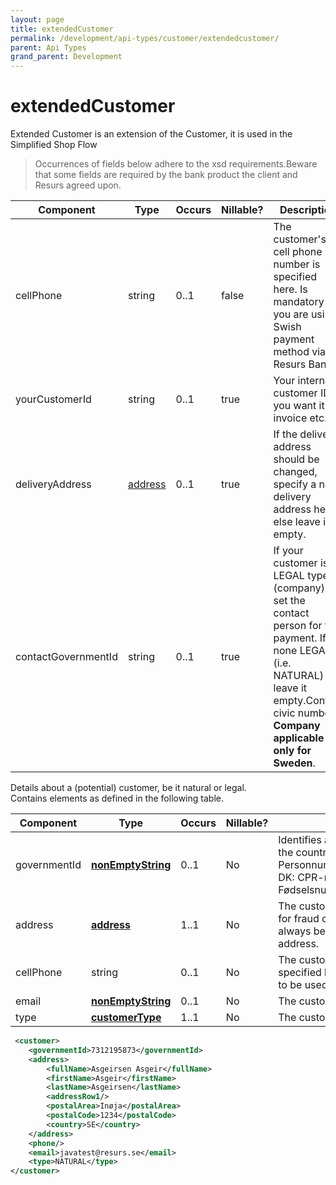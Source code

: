 ```yaml
---
layout: page
title: extendedCustomer
permalink: /development/api-types/customer/extendedcustomer/
parent: Api Types
grand_parent: Development
---
```




# extendedCustomer 

Extended Customer is an extension of the Customer, it is used in the
Simplified Shop Flow

> Occurrences of fields below adhere to the xsd requirements.Beware that
> some fields are required by the bank product the client and Resurs
> agreed upon.

| Component           | Type               | Occurs | Nillable? | Description                                                                                                                                                                                      |
|---------------------|--------------------|--------|-----------|--------------------------------------------------------------------------------------------------------------------------------------------------------------------------------------------------|
| cellPhone           | string             | 0..1   | false     | The customer's cell phone number is specified here. Is mandatory if you are using Swish payment method via Resurs Bank                                                                           |
| yourCustomerId      | string             | 0..1   | true      | Your internal customer ID, if you want it on invoice etc.                                                                                                                                        |
| deliveryAddress     | [address](address) | 0..1   | true      | If the delivery address should be changed, specify a new delivery address here else leave it empty.                                                                                              |
| contactGovernmentId | string             | 0..1   | true      | If your customer is of LEGAL type (company), set the contact person for the payment. If a none LEGAL (i.e. NATURAL) leave it empty.Contact civic number. **Company applicable only for Sweden**. |

Details about a (potential) customer, be it natural or legal.  
Contains elements as defined in the following table.

| Component    | Type                                                                                    | Occurs | Nillable? | Description                                                                                                                                    |
|--------------|-----------------------------------------------------------------------------------------|--------|-----------|------------------------------------------------------------------------------------------------------------------------------------------------|
| governmentId | **[nonEmptyString](https://test.resurs.com/docs/pages/viewpage.action?pageId=1475653)** | 0..1   | No        | Identifies a customer uniquely within the country.• SE: Personnummer/Organisationsnummer• DK: CPR-number• NO: Fødselsnummer• FI: Henkilötunnus |
| address      | **[address](https://test.resurs.com/docs/display/ecom/address)**                        | 1..1   | No        | The customer address. It's only used for fraud control. billingAddress will always be the customers registered address.                        |
| cellPhone    | string                                                                                  | 0..1   | No        | The customer's cell phone number is specified here. Mandatory if Swish is to be used as payment method                                         |
| email        | **[nonEmptyString](https://test.resurs.com/docs/pages/viewpage.action?pageId=1475653)** | 0..1   | No        | The customer email address.                                                                                                                    |
| type         | **[customerType](https://test.resurs.com/docs/display/ecom/customerType)**              | 1..1   | No        | The customer type.                                                                                                                             |

```xml
 <customer>
    <governmentId>7312195873</governmentId>
    <address>
        <fullName>Asgeirsen Asgeir</fullName>
        <firstName>Asgeir</firstName>
        <lastName>Asgeirsen</lastName>
        <addressRow1/>
        <postalArea>Inøja</postalArea>
        <postalCode>1234</postalCode>
        <country>SE</country>
    </address>
    <phone/>
    <email>javatest@resurs.se</email>
    <type>NATURAL</type>
</customer>
```

